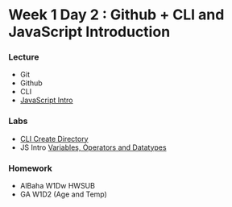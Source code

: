 # Week 1 Day 2 : Github + CLI and JavaScript Introduction # 

### Lecture ###

* Git 
* Github
* CLI 
* [JavaScript Intro](https://www.dropbox.com/sh/e533hpeddk382u5/AADiZOkY37Nw5anLF-3qN4U8a/Certified%20Full%20Stack%20Web%20Developer%20Bootcamp/Level%201%3A%20Web%20Development%20Essentials/Task%208?dl=0&subfolder_nav_tracking=1)


### Labs ### 
* [CLI Create Directory](https://github.com/Tuwaiq-1000-JS-al-Baha/Week01_Day01_CommandLine)
* JS Intro [Variables, Operators and Datatypes](https://www.dropbox.com/sh/e533hpeddk382u5/AADiZOkY37Nw5anLF-3qN4U8a/Certified%20Full%20Stack%20Web%20Developer%20Bootcamp/Level%201%3A%20Web%20Development%20Essentials/Task%208?dl=0&subfolder_nav_tracking=1)

### Homework ###
* AlBaha W1Dw HWSUB
* GA W1D2 (Age and Temp)
